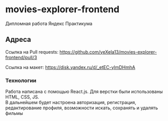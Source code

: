 # movies-explorer-frontend

Дипломная работа Яндекс Практикума

## Адреса

Ссылка на Pull requests:  https://github.com/yeXela13/movies-explorer-frontend/pull/3

Ссылка на макет:  https://disk.yandex.ru/d/_etEC-ylmDHmhA

### Технологии

Работа написана с помощью React.js. Для верстки были использованы HTML, CSS, JS.  
В дальнейшем будет настроена авторизация, регистрация, редактирование профиля, возможности искать, сохранять и удалять фильмы